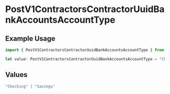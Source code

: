 # PostV1ContractorsContractorUuidBankAccountsAccountType

## Example Usage

```typescript
import { PostV1ContractorsContractorUuidBankAccountsAccountType } from "@gusto/embedded-api/models/operations";

let value: PostV1ContractorsContractorUuidBankAccountsAccountType = "Checking";
```

## Values

```typescript
"Checking" | "Savings"
```